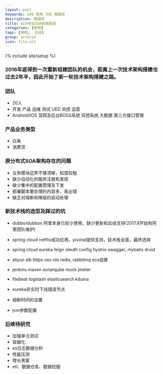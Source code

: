 ```yaml
---
layout: post
keywords: web 架构 SOA 微服务
description: 微服务
title: 从分布式SOA到微服务
categories: [架构]
tags: [架构,  总结]
group: archive
icon: file-alt
---
```

{% include site/setup %}

### 2016年底得到一次重新组建团队的机会，距离上一次技术架构搭建也过去2年半，因此开始了新一轮技术架构搭建之路。 ###

### 团队 ###
- 20人
- 开发 产品 运维 测试 UED 风控 运营
- Android/IOS 官网及后台BOSS系统 风控系统 大数据 第三方接口管理 

### 产品业务类型 ###
- 白条
- 消费贷

### 原分布式SOA架构存在的问题 ###
- 业务模块边界不够清晰，粒度较粗
- 缺少自动化的服务注册和发现
- 缺少集中的配置管理及下发
- 部署脚本要处理的内容多，易出错
- 缺乏对熔断和降级的自动处理

### 新技术栈的选型及踩过的坑 ###
- dubbo/dubbox 阿里本身已较少使用，缺少更新和后续支持(2017.8开始有阿里团队维护)
- spring cloud netflix成功应用，pivotal提供支持，技术栈全面，最终选择

- spring cloud eureka feign sleuth config hystrix swagger, mybatis druid
- aliyun slb https oss rds redis, rabbitmq ecs自建
- jenkins maven sonarqube mock jmeter
- filebeat logstash elasticsearch kibana

- eureka非实时下线错误节点
- 熔断时间的设置
- jvm参数配置

### 后续待研究 ###
- 加强单元测试
- 容器化
- es日志数据分析
- 性能压测
- 增长黑客
- etl、数据仓库、数据挖掘